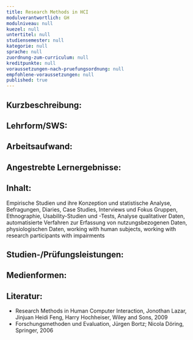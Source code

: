 ```yaml
---
title: Research Methods in HCI
modulverantwortlich: GH
modulniveau: null
kuezel: null
untertitel: null
studiensemester: null
kategorie: null
sprache: null
zuordnung-zum-curriculum: null
kreditpunkte: null
voraussetzungen-nach-pruefungsordnung: null
empfohlene-voraussetzungen: null
published: true
---
```


## Kurzbeschreibung:


## Lehrform/SWS: 


## Arbeitsaufwand: 


## Angestrebte Lernergebnisse:


## Inhalt:
Empirische Studien und ihre Konzeption und statistische Analyse, Befragungen, Diaries, Case Studies, Interviews und Fokus Gruppen, Ethnographie, Usability-Studien und  -Tests,  Analyse qualitativer Daten, automatisierte Verfahren zur Erfassung von nutzungsbezogenen Daten, physiologischen Daten, working with human subjects, working with research participants with impairments

## Studien-/Prüfungsleistungen:


## Medienformen:


## Literatur:
- Research Methods in Human Computer Interaction, Jonothan Lazar, Jinjuan Heidi Feng, Harry Hochheiser, Wiley and Sons, 2009
- Forschungsmethoden und Evaluation, Jürgen Bortz; Nicola Döring, Springer, 2006


